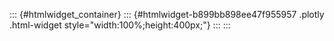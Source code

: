 ::: {#htmlwidget_container}
::: {#htmlwidget-b899bb898ee47f955957 .plotly .html-widget style="width:100%;height:400px;"}
:::
:::
